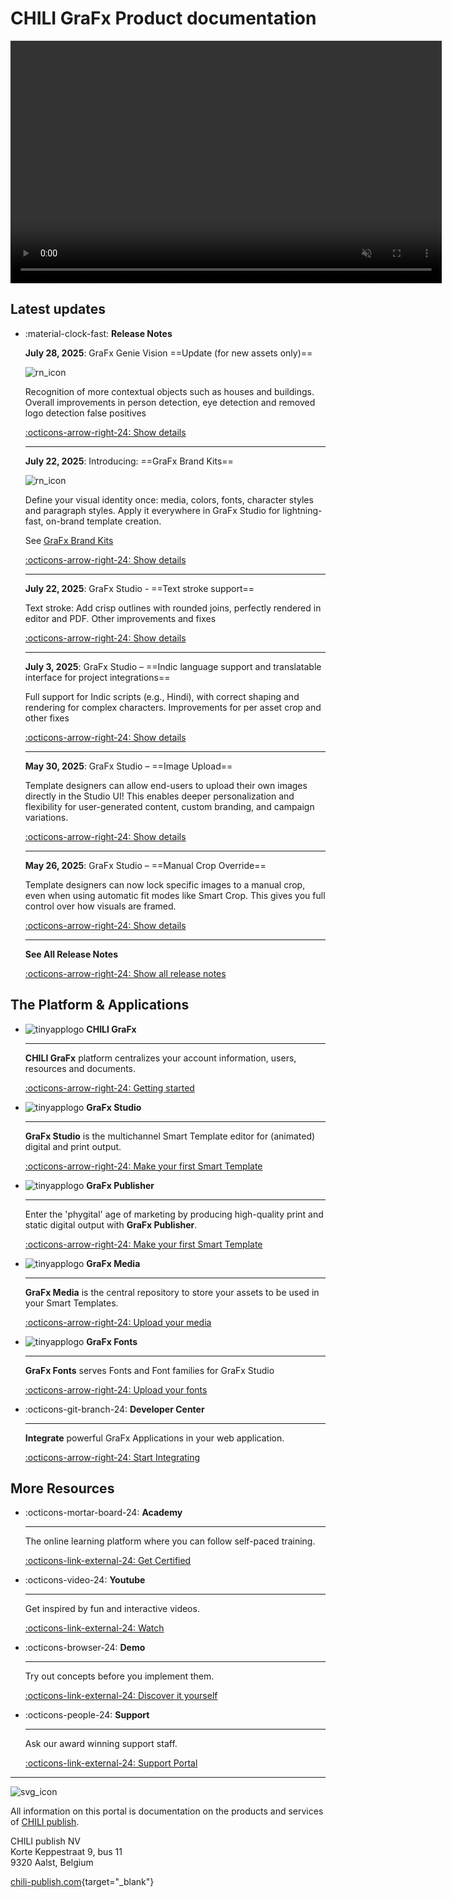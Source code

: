 # CHILI GraFx Product documentation

<video width="690" height="388" autoplay="true" loop="true" muted="true">
  <source src="/assets/CHILI GraFx Animated video 720.mp4" type="video/mp4">
  Your browser does not support the video tag.
</video>

## Latest updates

<div class="grid cards" markdown>

-   :material-clock-fast: **Release Notes**

    **July 28, 2025**: GraFx Genie Vision ==Update (for new assets only)==

    ![rn_icon](/assets/icon-Grafx-Genie.svg)

    Recognition of more contextual objects such as houses and buildings.
    Overall improvements in person detection, eye detection and removed logo detection false positives
    
    [:octicons-arrow-right-24: Show details](/release-notes/2025/07/28/grafx-genie-vision/)

    ---

    **July 22, 2025**: Introducing: ==GraFx Brand Kits==

    ![rn_icon](/assets/icon-GraFx-Brandkits.svg)

    Define your visual identity once: media, colors, fonts, character styles and paragraph styles. Apply it everywhere in GraFx Studio for lightning-fast, on-brand template creation.  

    See [GraFx Brand Kits](/GraFx-Brand-Kits/)
    
    [:octicons-arrow-right-24: Show details](/release-notes/2025/07/22/introducing-grafx-brand-kits/)

    ---


    **July 22, 2025**: GraFx Studio - ==Text stroke support==

    Text stroke: Add crisp outlines with rounded joins, perfectly rendered in editor and PDF.
    Other improvements and fixes
        
    [:octicons-arrow-right-24: Show details](/release-notes/2025/07/22/introducing-grafx-brand-kits/)

    ---

    **July 3, 2025**: GraFx Studio – ==Indic language support and translatable interface for project integrations==

    Full support for Indic scripts (e.g., Hindi), with correct shaping and rendering for complex characters.
    Improvements for per asset crop and other fixes
    
    [:octicons-arrow-right-24: Show details](/release-notes/2025/07/03/-grafx-studio-release-notes/)

    ---

    **May 30, 2025**: GraFx Studio – ==Image Upload==

    Template designers can allow end-users to upload their own images directly in the Studio UI! This enables deeper personalization and flexibility for user-generated content, custom branding, and campaign variations.
    
    [:octicons-arrow-right-24: Show details](/release-notes/2025/05/30/grafx-studio--image-upload/)

    ---

    **May 26, 2025**: GraFx Studio – ==Manual Crop Override==

    Template designers can now lock specific images to a manual crop, even when using automatic fit modes like Smart Crop. This gives you full control over how visuals are framed.
    
    [:octicons-arrow-right-24: Show details](/release-notes/2025/05/23/grafx-studio--about-cropping/)

    ---

    **See All Release Notes**

    [:octicons-arrow-right-24: Show all release notes](/release-notes/)
    
</div>


## The Platform & Applications

<div class="grid cards" markdown>

-   ![tinyapplogo](/assets/CHILI_LOGOS_OK-02.svg) __CHILI GraFx__

    ---

    **CHILI GraFx** platform centralizes your account information, users, resources and documents.

    [:octicons-arrow-right-24: Getting started](/CHILI-GraFx/admin/)

-   ![tinyapplogo](/assets/CHILI_LOGOS_OK-10.svg) __GraFx Studio__

    ---

    **GraFx Studio** is the multichannel Smart Template editor for (animated) digital and print output.

    [:octicons-arrow-right-24: Make your first Smart Template](/GraFx-Studio/guides/hello-world/)

-   ![tinyapplogo](/assets/CHILI_LOGOS_OK-21.svg) __GraFx Publisher__

    ---

    Enter the 'phygital' age of marketing by producing high-quality print and static digital output with **GraFx Publisher**.
    
    [:octicons-arrow-right-24: Make your first Smart Template](/GraFx-Publisher/guides/hello-world/)

-   ![tinyapplogo](/assets/CHILI_LOGOS_OK-12.svg) __GraFx Media__

    ---

    **GraFx Media** is the central repository to store your assets to be used in your Smart Templates.
    
    [:octicons-arrow-right-24: Upload your media](/GraFx-Media/guides/upload-media/)

-   ![tinyapplogo](/assets/CHILI_LOGOS_OK-08.svg) __GraFx Fonts__

    ---

    **GraFx Fonts** serves Fonts and Font families for GraFx Studio
    
    [:octicons-arrow-right-24: Upload your fonts](/GraFx-Fonts/guides/upload-fonts/)

-   :octicons-git-branch-24: __Developer Center__

    ---

    **Integrate** powerful GraFx Applications in your web application.
    
    [:octicons-arrow-right-24: Start Integrating](/GraFx-Developers/)

</div>

## More Resources

<div class="grid cards" markdown>

-   :octicons-mortar-board-24: __Academy__

    ---

    The online learning platform where you can follow self-paced training.

    [:octicons-link-external-24: Get Certified](https://product.chili-publish.academy/)

-   :octicons-video-24: __Youtube__

    ---

    Get inspired by fun and interactive videos.

    [:octicons-link-external-24: Watch](https://www.youtube.com/@chilipublish/featured)

-   :octicons-browser-24: __Demo__

    ---

    Try out concepts before you implement them.

    [:octicons-link-external-24: Discover it yourself](https://www.chili-publish.com/request-a-demo/)

-   :octicons-people-24: __Support__

    ---

    Ask our award winning support staff.

    [:octicons-link-external-24: Support Portal](https://mysupport.chili-publish.com/)

</div>

---

![svg_icon](/assets/CHILI_LOGOS_OK-01.svg)

All information on this portal is documentation on the products and services of [CHILI publish](https://www.chili-publish.com/contact-sales/).

CHILI publish NV<br/>
Korte Keppestraat 9, bus 11<br/>
9320 Aalst, Belgium

[chili-publish.com](https://www.chili-publish.com/){target="_blank"}
